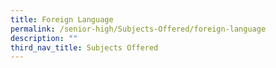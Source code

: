 ```yaml
---
title: Foreign Language
permalink: /senior-high/Subjects-Offered/foreign-language
description: ""
third_nav_title: Subjects Offered
---
```


